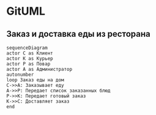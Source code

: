 # GitUML
## Заказ и доставка еды из ресторана
```mermaid
sequenceDiagram
actor C as Клиент
actor K as Курьер
actor P as Повар
actor A as Администратор
autonumber
loop Заказ еды на дом
C->>A: Заказывает еду
A->>P: Передает список заказанных блюд
P->>K: Передает готовый заказ
K->>C: Доставляет заказ
end
```